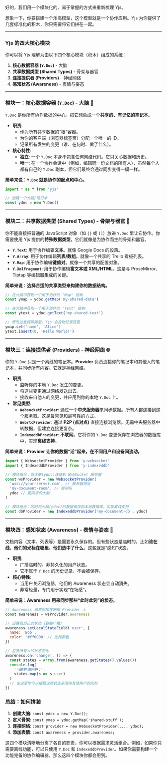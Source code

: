 好的，我们用一个模块化的、易于掌握的方式来重新梳理 Yjs。

想象一下，你要搭建一个乐高模型，这个模型就是一个协作应用。Yjs 为你提供了几套标准化的积木，你只需要将它们拼在一起。

---

### Yjs 的四大核心模块

你可以将 Yjs 理解为由以下四个核心模块（积木）组成的系统：

1.  **核心数据容器 (`Y.Doc`)** - 大脑
2.  **共享数据类型 (Shared Types)** - 骨架与器官
3.  **连接提供者 (Providers)** - 神经网络
4.  **感知状态 (Awareness)** - 表情与姿态

---

### 模块一：核心数据容器 (`Y.Doc`) - 大脑 🧠

`Y.Doc` 是你所有协作数据的中心。把它想象成一个**共享的、有记忆的笔记本**。

- **职责**:
  - 作为所有共享数据的“根”容器。
  - 为你的客户端（浏览器标签页）分配一个唯一的 ID。
  - 记录所有发生的变更（谁、在何时、做了什么）。
- **核心特性**:
  - **独立**: 一个 `Y.Doc` 本身不包含任何网络代码。它只关心数据和历史。
  - **唯一**: 在一个协作会话中（例如，编辑同一份文档的所有人），虽然每个人都有自己的 `Y.Doc` 副本，但它们最终会通过同步变得一模一样。

**简单来说：`Y.Doc` 就是协作的起点和中心。**

```javascript
import * as Y from 'yjs'

// 创建一个大脑/笔记本
const ydoc = new Y.Doc()
```

---

### 模块二：共享数据类型 (Shared Types) - 骨架与器官 🦴

你不能直接把普通的 JavaScript 对象（如 `{}` 或 `[]`）放进 `Y.Doc` 里让它协作。你需要使用 Yjs 提供的**特殊数据类型**，它们就像是为协作而生的骨架和器官。

- **`Y.Text`**: 用于协作编辑**文本**。就像 Google Docs 的段落。
- **`Y.Array`**: 用于协作编辑**列表/数组**。就像一个共享的 Trello 看板列表。
- **`Y.Map`**: 用于协作编辑**键值对**。就像一个共享的配置对象。
- **`Y.XmlFragment`**: 用于协作编辑**富文本或 XML/HTML**。这是与 ProseMirror、Tiptap 等编辑器集成的关键。

**简单来说：选择合适的共享类型来构建你的数据结构。**

```javascript
// 在大脑中获取一个用于协作的 "Map" 结构
const ymap = ydoc.getMap('my-shared-data')

// 在大脑中获取一个用于协作的 "Text" 结构
const ytext = ydoc.getText('my-shared-text')

// 修改这些特殊类型，Yjs 会自动记录变更
ymap.set('name', 'Alice')
ytext.insert(0, 'Hello World!')
```

---

### 模块三：连接提供者 (Providers) - 神经网络 🌐

你的 `Y.Doc` 只是一个离线的笔记本。**Provider** 负责连接你的笔记本和其他人的笔记本，并同步所有内容。它就是神经网络。

- **职责**:
  - 监听你的本地 `Y.Doc` 发生的变更。
  - 将这些变更通过网络发送出去。
  - 接收来自他人的变更，并应用到你的本地 `Y.Doc` 上。
- **常见类型**:
  - **`WebsocketProvider`**: 通过一个**中央服务器**来同步数据。所有人都连接到这个服务器。这是最常见和最可靠的方式。
  - **`WebrtcProvider`**: 通过 **P2P (点对点)** 直接连接浏览器。无需中央服务器中转数据，但建立连接更复杂。
  - **`IndexeddbProvider`**: **不联网**。它将你的 `Y.Doc` 变更保存在浏览器的数据库中，实现**离线支持**。

**简单来说：Provider 让你的数据“活”起来，在不同用户和设备间流动。**

```javascript
import { WebsocketProvider } from 'y-websocket'
import { IndexeddbProvider } from 'y-indexeddb'

// 模块组合：将大脑(ydoc)连接到 WebSocket 服务器
const wsProvider = new WebsocketProvider(
  'wss://your-server.com', // 服务器地址
  'my-document-room', // 房间名
  ydoc // 要同步的大脑
)

// 模块组合：同时将大脑(ydoc)的数据保存到本地数据库，实现离线支持
const dbProvider = new IndexeddbProvider('my-document-db', ydoc)
```

---

### 模块四：感知状态 (Awareness) - 表情与姿态 👋

文档内容（文本、列表等）是需要永久保存的。但有些状态是临时的，比如**谁在线、他们的光标在哪里、他们选中了什么**。这些就是“感知”状态。

- **职责**:
  - 广播临时的、非持久化的用户状态。
  - 它不属于 `Y.Doc` 的历史记录，不会被保存。
- **核心特性**:
  - 当用户关闭浏览器，他们的 Awareness 状态会自动消失。
  - 非常轻量，专门用于实现“在场感”。

**简单来说：Awareness 用来同步那些“此时此刻”的状态。**

```javascript
// Awareness 通常附加在网络 Provider 上
const awareness = wsProvider.awareness

// 设置我自己的状态（会被广播）
awareness.setLocalStateField('user', {
  name: 'Bob',
  color: '#ff0000' // 光标颜色
})

// 监听所有人的状态变化
awareness.on('change', () => {
  const states = Array.from(awareness.getStates().values())
  console.log(
    '当前在线用户:',
    states.map(s => s.user)
  )
  // 在这里你可以根据这些状态来渲染其他用户的光标
})
```

### 总结：如何拼装

1.  **创建大脑**: `const ydoc = new Y.Doc();`
2.  **定义骨架**: `const ymap = ydoc.getMap('shared-stuff');`
3.  **连接网络**: `const provider = new WebsocketProvider(..., ydoc);`
4.  **添加表情**: `const awareness = provider.awareness;`

这四个模块清晰地分离了各自的职责，你可以根据需求灵活组合。例如，如果你只需要离线功能，可以只使用 `Y.Doc` 和 `IndexeddbProvider`。如果你需要构建一个功能完备的协作编辑器，那么这四个模块你都会用到。
